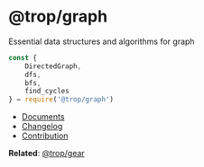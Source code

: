 # @trop/graph

Essential data structures and algorithms for graph

```js
const {
    DirectedGraph,
    dfs,
    bfs,
    find_cycles
} = require('@trop/graph')
```

* [Documents](doc/index.md)
* [Changelog](changelog.md)
* [Contribution](contribution.md)

**Related**: [@trop/gear](https://github.com/kevin-leptons/trop_gear)
